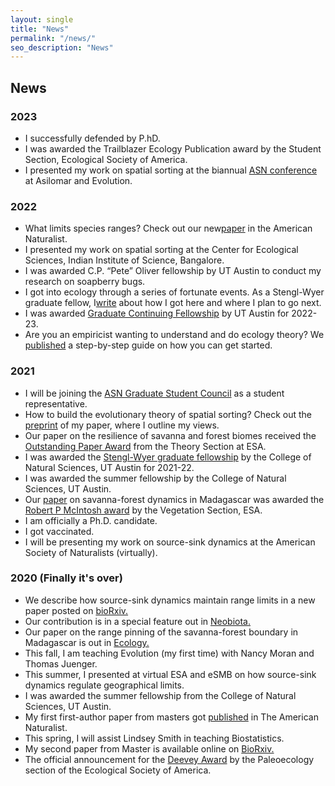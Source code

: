 ```yaml
---
layout: single
title: "News"
permalink: "/news/"
seo_description: "News"
---
```


News
----

### 2023

*   I successfully defended by P.hD.
*   I was awarded the Trailblazer Ecology Publication award by the Student Section, Ecological Society of America.
*   I presented my work on spatial sorting at the biannual [ASN conference](https://asnasilomar2023.org/) at Asilomar and Evolution.

### 2022

*   What limits species ranges? Check out our new[paper](https://www.journals.uchicago.edu/doi/abs/10.1086/720420?journalCode=an) in the American Naturalist.
*   I presented my work on spatial sorting at the Center for Ecological Sciences, Indian Institute of Science, Bangalore.
*   I was awarded C.P. “Pete” Oliver fellowship by UT Austin to conduct my research on soapberry bugs.
*   I got into ecology through a series of fortunate events. As a Stengl-Wyer graduate fellow, I[write](https://biodiversity.utexas.edu/news/entry/meet-stengl-wyer-fellow-nikunj-goel) about how I got here and where I plan to go next.
*   I was awarded [Graduate Continuing Fellowship](https://gradschool.utexas.edu/funding/fellowships/grad-school/continuing) by UT Austin for 2022-23.
*   Are you an empiricist wanting to understand and do ecology theory? We [published](https://www.journals.uchicago.edu/doi/abs/10.1086/717206) a step-by-step guide on how you can get started.

### 2021

*   I will be joining the [ASN Graduate Student Council](https://asngrads.com/) as a student representative.
*   How to build the evolutionary theory of spatial sorting? Check out the [preprint](https://www.biorxiv.org/content/10.1101/2021.09.20.461092v1) of my paper, where I outline my views.
*   Our paper on the resilience of savanna and forest biomes received the [Outstanding Paper Award](https://www.esa.org/theory/awards/past-outstanding-paper-award-recipients/) from the Theory Section at ESA.
*   I was awarded the [Stengl-Wyer graduate fellowship](https://cns.utexas.edu/index.php?option=com_content&view=article&id=1544:stengl-wyer-graduate-fellowships&catid=256) by the College of Natural Sciences, UT Austin for 2021-22.
*   I was awarded the summer fellowship by the College of Natural Sciences, UT Austin.
*   Our [paper](https://esajournals.onlinelibrary.wiley.com/doi/abs/10.1002/ecy.3177) on savanna-forest dynamics in Madagascar was awarded the [Robert P McIntosh award](https://www.esa.org/vegetation/robert-p-mcintosh-award/) by the Vegetation Section, ESA.
*   I am officially a Ph.D. candidate.
*   I got vaccinated.
*   I will be presenting my work on source-sink dynamics at the American Society of Naturalists (virtually). ​

### 2020 (Finally it's over)

*   We describe how source-sink dynamics maintain range limits in a new paper posted on [bioRxiv.](https://www.biorxiv.org/content/10.1101/2020.12.05.413153v1)
*   Our contribution is in a special feature out in [Neobiota.](https://neobiota.pensoft.net/article/53213/)
*   Our paper on the range pinning of the savanna-forest boundary in Madagascar is out in [Ecology.](https://esajournals.onlinelibrary.wiley.com/doi/abs/10.1002/ecy.3177)
*   This fall, I am teaching Evolution (my first time) with Nancy Moran and Thomas Juenger.
*   This summer, I presented at virtual ESA and eSMB on how source-sink dynamics regulate geographical limits.
*   I was awarded the summer fellowship from the College of Natural Sciences, UT Austin.
*   My first first-author paper from masters got [published](https://www.amnat.org/an/newpapers/May-Goel.html) in The American Naturalist.
*   This spring, I will assist Lindsey Smith in teaching Biostatistics.
*   My second paper from Master is available online on [BioRxiv.](https://www.biorxiv.org/content/10.1101/2020.01.14.905208v1)
*   The official announcement for the [Deevey Award](https://esajournals.onlinelibrary.wiley.com/doi/full/10.1002/bes2.1630) by the Paleoecology section of the Ecological Society of America.
